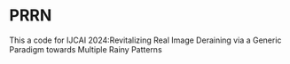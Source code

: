 # PRRN
This a code for IJCAI 2024:Revitalizing Real Image Deraining via a Generic Paradigm towards Multiple Rainy Patterns





